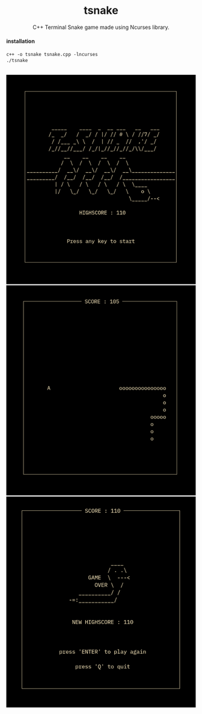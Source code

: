 <div align="center">
<h1>tsnake</h1>

C++ Terminal Snake game made using Ncurses library.
</div>


<h4>installation</h4> 

```
c++ -o tsnake tsnake.cpp -lncurses
./tsnake
```
<br>

<div align="center">
<img src="screenshots/scr0.png" alt="Preview" />
<img src="screenshots/scr1.png" alt="Preview" />
<img src="screenshots/scr2.png" alt="Preview" />

</div>
